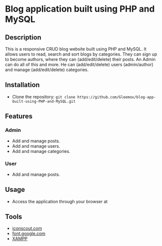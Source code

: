 # Blog application built using PHP and MySQL

## Description
This is a responsive CRUD blog website built using PHP and MySQL. It allows users to read, search and sort blogs by categories. They can sign up to become authors, where they can (add/edit/delete) their posts.
An Admin can do all of this and more. He can (add/edit/delete) users (admin/author) and manage (add/edit/delete) categories.

## Installation
- Clone the repository: `git clone https://github.com/Gleemox/blog-app-built-using-PHP-and-MySQL.git`

## Features
### Admin
- Add and manage posts.
- Add and manage users.
- Add and manage categories.


### User
- Add and manage posts.

## Usage
- Access the application through your browser at

## Tools
- [iconscout.com](https://www.iconscout.com)
- [font.google.com](https://fonts.google.com/)
- [XAMPP](https://sourceforge.net/projects/xampp/files/XAMPP%20Windows/8.0.30/xampp-windows-x64-8.0.30-0-VS16-installer.exe)
